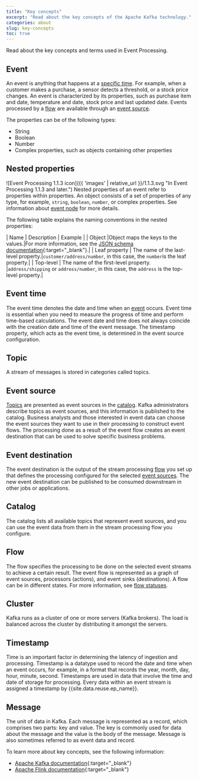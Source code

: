 ```yaml
---
title: "Key concepts"
excerpt: "Read about the key concepts of the Apache Kafka technology."
categories: about
slug: key-concepts
toc: true
---
```


Read about the key concepts and terms used in Event Processing. 

## Event

An event is anything that happens at a [specific time](#event-time). For example, when a customer makes a purchase, a sensor detects a threshold, or a stock price changes. 
An event is characterized by its properties, such as purchase item and date, temperature and date,
stock price and last updated date. 
Events processed by a [flow](#flow) are available through an [event source](#event-source).

The properties can be of the following types:
- String
- Boolean
- Number
- Complex properties, such as objects containing other properties

## Nested properties

![Event Processing 1.1.3 icon]({{ 'images' | relative_url }}/1.1.3.svg "In Event Processing 1.1.3 and later.") Nested properties of an event refer to properties within properties. An object consists of a set of properties of any type, for example, `string`, `boolean`, `number`, or complex properties. See information about [event node](../../nodes/eventnodes/#configuring-a-source-node) for more details.

The following table explains the naming conventions in the nested properties:

 | Name | Description | Example |
 | Object |Object maps the keys to the values.|For more information, see the [JSON schema documentation](https://json-schema.org/understanding-json-schema/reference/object#object){:target="_blank"}.|
 | Leaf property | The name of the last-level property.|`customer/address/number`, in this case, the `number`is the leaf property.|
 | Top-level | The name of the first-level property. |`address/shipping` or `address/number`, in this case, the `address` is the top-level property.|

## Event time

The event time denotes the date and time when an [event](#event) occurs. 
Event time is essential when you need to measure the progress of time and perform time-based calculations. 
The event date and time does not always coincide with the creation date and time of the event message.
The timestamp property, which acts as the event time, is determined in the event source configuration.

## Topic
A stream of messages is stored in categories called topics.

## Event source

[Topics](#topic) are presented as event sources in the [catalog](#catalog). Kafka administrators describe topics as event sources, and this information is published to the catalog. Business analysts and those interested in event data can choose the event sources they want to use in their processing to construct event flows. The processing done as a result of the event flow creates an event destination that can be used to solve specific business problems.

## Event destination

The event destination is the output of the stream processing [flow](#flow) you set up that defines the processing configured for the selected [event sources](#event-source). The new event destination can be published to be consumed downstream in other jobs or applications.

## Catalog

The catalog lists all available topics that represent event sources, and you can use the event data from them in the stream processing flow you configure.

## Flow

The flow specifies the processing to be done on the selected event streams to achieve a certain result. The event flow is represented as a graph of event sources, processors (actions), and event sinks (destinations). A flow can be in different states. For more information, see [flow statuses](../../getting-started/canvas/#flow-statuses).


## Cluster
Kafka runs as a cluster of one or more servers (Kafka brokers). The load is balanced across the cluster by distributing it amongst the servers.

## Timestamp

Time is an important factor in determining the latency of ingestion and processing. Timestamp is a datatype used to record the date and time when an event occurs, for example, in a format that records the year, month, day, hour, minute, second. Timestamps are used in data that involve the time and date of storage for processing. Every data within an event stream is assigned a timestamp by {{site.data.reuse.ep_name}}.

## Message

The unit of data in Kafka. Each message is represented as a record, which comprises two parts: key and value. The key is commonly used for data about the message and the value is the body of the message. Message is also sometimes referred to as event data and record.


To learn more about key concepts, see the following information:
 - [Apache Kafka documentation](http://kafka.apache.org/documentation.html){:target="_blank"}
 - [Apache Flink documentation](https://nightlies.apache.org/flink/flink-docs-master/){:target="_blank"}
